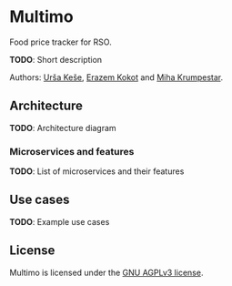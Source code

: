 # Multimo

Food price tracker for RSO.

**TODO**: Short description

Authors: [Urša Keše](https://github.com/ukese),
[Erazem Kokot](https://github.com/erazemk) and
[Miha Krumpestar](https://github.com/mk2376).

## Architecture

**TODO**: Architecture diagram

### Microservices and features

**TODO**: List of microservices and their features

## Use cases

**TODO**: Example use cases

## License

Multimo is licensed under the [GNU AGPLv3 license](LICENSE).
